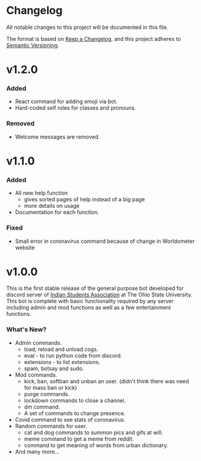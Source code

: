 # Changelog

All notable changes to this project will be documented in this file.

The format is based on [Keep a Changelog](https://keepachangelog.com/en/1.0.0/),
and this project adheres to [Semantic Versioning](https://semver.org/spec/v2.0.0.html).

# v1.2.0

### Added

- React command for adding emoji via bot.
- Hard-coded self roles for classes and pronouns.

### Removed

- Welcome messages are removed.

# v1.1.0

### Added

- All new help function
  - gives sorted pages of help instead of a big page
  - more details on usage
- Documentation for each function.

### Fixed

- Small error in coronavirus command because of change in Worldometer website

# v1.0.0

This is the first stable release of the general purpose bot developed for discord server of [Indian Students Association](https://www.isaosu.com) at The Ohio State University. This bot is complete with basic functionality required by any server including admin and mod functions as well as a few entertainment functions.

### What's New?

- Admin commands.
  - load, reload and unload cogs.
  - eval - to run python code from discord.
  - extensions -  to list extensions.
  - spam, botsay and sudo.
- Mod commands.
  - kick, ban, softban and unban an user. (didn't think there was need for mass ban or kick)
  - purge commands.
  - lockdown commands to close a channel.
  - dm command.
  - A set of commands to change presence.
- Covid command to see stats of coronavirus.
- Random commands for user.
  - cat and dog commands to summon pics and gifs at will.
  - meme command to get a meme from reddit.
  - command to get meaning of words from urban dictionary.
- And many more...
